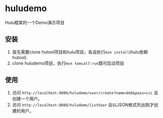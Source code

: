 huludemo
========

Hulu框架的一个Demo演示项目

## 安装 ##
1. 首先需要clone hutool项目和hulu项目，各自执行`mvn install`(hulu依赖hutool)
2. clone huludemo项目，执行`mvn tomcat7:run`既可启动项目

## 使用 ##
1. 访问 `http://localhost:8080/huludemo/user/create?name=bbb&pass=ccc` 会创建一个用户。
2. 访问 `http://localhost:8080/huludemo/listUser` 会以JSON格式列出刚才创建的用户。
